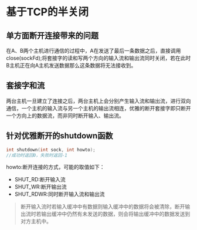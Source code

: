 # 基于TCP的半关闭
## 单方面断开连接带来的问题
在A、B两个主机进行通信的过程中，A在发送了最后一条数据之后，直接调用close(sockFd);将套接字的读和写两个方向的输入流和输出流同时关闭，若在此时B主机正在向A主机发送数据那么这条数据将无法接收到。
## 套接字和流
两台主机一旦建立了连接之后，两台主机上会分别产生输入流和输出流，进行双向通信，一个主机的输入流与另一个主机的输出流相连，优雅的断开套接字即只断开一个方向上的数据流，而非同时断开输入、输出流。
## 针对优雅断开的shutdown函数
```c
int shutdown(int sock, int howto);
//成功时返回0，失败时返回-1
```
howto:断开连接的方式，可能的取值如下：
- SHUT_RD:断开输入流
- SHUT_WR:断开输出流
- SHUT_RDWR:同时断开输入流和输出流
> 断开输入流时若输入缓冲中有数据则输入缓冲中的数据将会被清除，断开输出流时若输出缓冲中仍然有未发送的数据，则会将输出缓冲中的数据发送到对方主机中。

```


